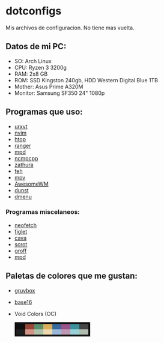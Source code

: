 # dotconfigs

Mis archivos de configuracion. No tiene mas vuelta.

## Datos de mi PC:
* SO: Arch Linux
* CPU: Ryzen 3 3200g
* RAM: 2x8 GB
* ROM: SSD Kingston 240gb, HDD Western Digital Blue 1TB
* Mother: Asus Prime A320M
* Monitor: Samsung SF350 24" 1080p

## Programas que uso:

* [urxvt](https://github.com/neovim/neovim)
* [nvim](https://github.com/neovim/neovim)
* [htop](https://github.com/hishamhm/htop)
* [ranger](https://github.com/ranger/ranger)
* [mpd](https://github.com/neovim/neovim)
* [ncmpcpp](https://github.com/ncmpcpp/ncmpcpp)
* [zathura](https://pwmt.org/projects/zathura/)
* [feh](https://feh.finalrewind.org/)
* [mpv](https://mpv.io/)
* [AwesomeWM](https://awesomewm.org/)
* [dunst](https://dunst-project.org/)
* [dmenu](https://tools.suckless.org/dmenu/)

### Programas miscelaneos:

* [neofetch](https://github.com/dylanaraps/neofetch)
* [figlet](http://www.figlet.org/)
* [cava](https://github.com/karlstav/cava)
* [scrot](https://github.com/resurrecting-open-source-projects/scrot)
* [groff](https://www.gnu.org/software/groff/)
* [mpd](https://github.com/neovim/neovim)

## Paletas de colores que me gustan:

* [gruvbox](https://github.com/morhetz/gruvbox)
* [base16](https://github.com/morhetz/gruvbox)
* Void Colors (OC)

   ![void](https://github.com/D4rkar0k/dotconfigs/blob/main/voidcolors.png)
